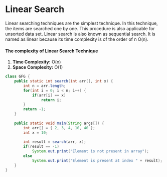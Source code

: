 # Linear Search

Linear searching techniques are the simplest technique. In this technique, the items are searched one by one. This procedure is also applicable for unsorted data set. Linear search is also known as sequential search. It is named as linear because its time complexity is of the order of n O(n).

#### The complexity of Linear Search Technique

1. **Time Complexity:** O(n)
2. **Space Complexity:** O(1)

```java
class GFG {  
	public static int search(int arr[], int x) { 
    	int n = arr.length; 
    	for(int i = 0; i < n; i++) { 
        	if(arr[i] == x) 
            	return i; 
    	} 
    	return -1; 
	} 
  
	public static void main(String args[]) { 
    	int arr[] = { 2, 3, 4, 10, 40 };  
    	int x = 10; 
      
    	int result = search(arr, x); 
    	if(result == -1) 
        	System.out.print("Element is not present in array"); 
    	else
        	System.out.print("Element is present at index " + result); 
	} 
} 
```